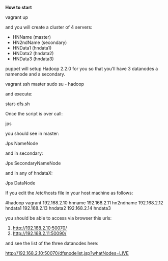 **How to start** 

vagrant up

and you will create a cluster of 4 servers:

- HNName (master)
- HN2ndName (secondary)
- HNData1 (hndata1)
- HNData2 (hndata2)
- HNData3 (hndata3)

puppet will setup Hadoop 2.2.0 for you so that you'll have 3 datanodes a namenode and a secondary.

vagrant ssh master
sudo su - hadoop

and execute:

start-dfs.sh

Once the script is over call: 

jps

you should see in master:

<pid> Jps
<pid> NameNode

and in secondary:

<pid> Jps
<pid> SecondaryNameNode

and in any of hndataX:

<pid> Jps
<pid> DataNode

If you edit the /etc/hosts file in your host machine as follows:

#hadoop vagrant
192.168.2.10    hnname
192.168.2.11    hn2ndname
192.168.2.12    hndata1
192.168.2.13    hndata2
192.168.2.14    hndata3

you should be able to access via browser this urls:

1) http://192.168.2.10:50070/
2) http://192.168.2.11:50090/

and see the list of the three datanodes here:

http://192.168.2.10:50070/dfsnodelist.jsp?whatNodes=LIVE